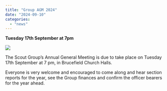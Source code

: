 ```yaml
---
title: "Group AGM 2024"
date: "2024-09-10"
categories: 
  - "news"
---
```


**Tuesday 17th September at 7pm**

![](https://7thwhitburnscouts.org.uk/wp-content/uploads/2022/05/agm.webp?w=684)

The Scout Group’s Annual General Meeting is due to take place on Tuesday 17th September at 7 pm, in Brucefield Church Halls.

Everyone is very welcome and encouraged to come along and hear section reports for the year, see the Group finances and confirm the officer bearers for the year ahead. 
